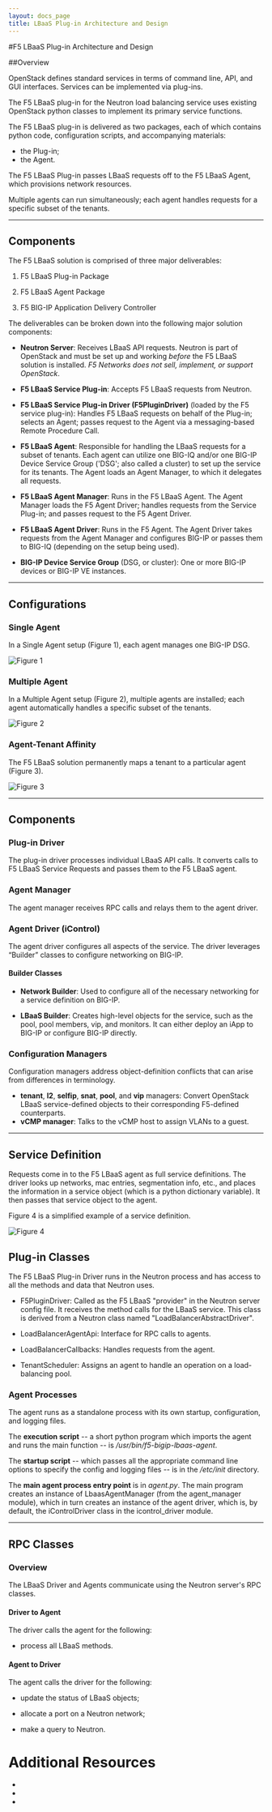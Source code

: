 ```yaml
---
layout: docs_page
title: LBaaS Plug-in Architecture and Design
---
```


#F5 LBaaS Plug-in Architecture and Design

##Overview

OpenStack defines standard services in terms of command line, API, and
GUI interfaces. Services can be implemented via plug-ins. 

The F5 LBaaS plug-in for the Neutron load balancing service uses existing OpenStack python classes to implement its primary service functions.

The F5 LBaaS plug-in is delivered as two packages, each of which contains python code, configuration scripts, and accompanying materials: 

-   the Plug-in; 
-   the Agent. 

The F5 LBaaS Plug-in passes LBaaS requests off to the F5 LBaaS Agent, which provisions network resources. 

Multiple agents can run simultaneously; each agent handles requests for a specific subset of the tenants.
_____________

## Components

The F5 LBaaS solution is comprised of three major deliverables:

 1. F5 LBaaS Plug-in Package

 2. F5 LBaaS Agent Package

 3. F5 BIG-IP Application Delivery Controller

The deliverables can be broken down into the following major solution
components:

 -   **Neutron Server**: Receives LBaaS API requests. Neutron is part of OpenStack and must be set up and working *before* the F5 LBaaS solution is installed. *F5 Networks does not sell, implement, or support OpenStack*.

 -   **F5 LBaaS Service Plug-in**: Accepts F5 LBaaS requests from Neutron.

 -   **F5 LBaaS Service Plug-in Driver (F5PluginDriver)** \(loaded by the F5 service plug-in\): Handles F5 LBaaS requests on behalf of the Plug-in; selects an Agent; passes request to the Agent via a messaging-based Remote Procedure Call.

 -   **F5 LBaaS Agent**: Responsible for handling the LBaaS requests for a subset of tenants. Each agent can utilize one BIG-IQ and/or one BIG-IP Device Service Group ('DSG'; also called a cluster) to set up the service for its tenants. The Agent loads an Agent Manager, to which it delegates all requests.

 -   **F5 LBaaS Agent Manager**: Runs in the F5 LBaaS Agent. The Agent Manager loads the F5 Agent Driver; handles  requests from the Service Plug-in; and passes request to the F5 Agent Driver.

 -   **F5 LBaaS Agent Driver**: Runs in the F5 Agent. The Agent Driver takes requests from the Agent Manager and configures BIG-IP or passes them to BIG-IQ \(depending on the setup being used\).

 -   **BIG-IP Device Service Group** \(DSG, or cluster\): One or more BIG-IP devices or BIG-IP VE instances.
__________________

## Configurations

### Single Agent

In a Single Agent setup \(Figure 1\), each agent manages one BIG-IP DSG. 

![](architecture_single-agent-diagram.png "Figure 1")

### Multiple Agent

In a Multiple Agent setup \(Figure 2\), multiple agents are installed; each agent automatically handles a specific subset of the tenants.

![](architecture_multi-agent-diagram.png "Figure 2")

### Agent-Tenant Affinity

The F5 LBaaS solution permanently maps a tenant to a particular agent \(Figure 3\).

![](architecture_agent-tenant-affinity.png "Figure 3")
_____________

## Components

### Plug-in Driver

The plug-in driver processes individual LBaaS API calls. It converts calls to F5 LBaaS Service Requests and passes them to the F5 LBaaS agent.

### Agent Manager

The agent manager receives RPC calls and relays them to the agent driver.

### Agent Driver \(iControl\)

The agent driver configures all aspects of the service. The driver leverages  “Builder” classes to configure networking on BIG-IP.

#### Builder Classes

  - **Network Builder**: Used to configure all of the necessary networking for a service definition on BIG-IP.

  - **LBaaS Builder**: Creates high-level objects for the service, such as the pool, pool members, vip, and monitors. It can either deploy an iApp to BIG-IP or configure BIG-IP directly. 

### Configuration Managers

Configuration managers address object-definition conflicts that can arise from differences in terminology. 
 
 - **tenant**, **l2**, **selfip**, **snat**, **pool**, and **vip** managers: Convert OpenStack LBaaS service-defined objects to their corresponding F5-defined counterparts. 
 - **vCMP manager**: Talks to the vCMP host to assign VLANs to a guest.
_____________

## Service Definition

Requests come in to the F5 LBaaS agent as full service definitions. The driver looks up networks, mac entries, segmentation info, etc., and places the information in a service object (which is a python dictionary variable). It then passes that service object to the agent.

Figure 4 is a simplified example of a service definition.

![](architecture_service-definition.png "Figure 4")


## Plug-in Classes

The F5 LBaaS Plug-in Driver runs in the Neutron process and has access
to all the methods and data that Neutron uses.

 - F5PluginDriver: Called as the F5 LBaaS "provider" in the Neutron server config file. It receives the method calls for the LBaaS service. This class is derived from a Neutron class named "LoadBalancerAbstractDriver".

 - LoadBalancerAgentApi: Interface for RPC calls to agents. 

 - LoadBalancerCallbacks: Handles requests from the agent.

 - TenantScheduler: Assigns an agent to handle an operation on a load-balancing pool.

### Agent Processes

The agent runs as a standalone process with its own startup, configuration, and logging files. 

The **execution script** -- a short python program which imports the agent and runs the main function -- is */usr/bin/f5-bigip-lbaas-agent*. 

The **startup script** -- which passes all the appropriate command line options to specify the config and logging files -- is in the */etc/init* directory.

The **main agent process entry point** is in *agent.py*. The main program
creates an instance of LbaasAgentManager (from the agent\_manager
module), which in turn creates an instance of the agent driver, which
is, by default, the iControlDriver class in the icontrol\_driver module.
_________________

## RPC Classes

### Overview

The LBaaS Driver and Agents communicate using the Neutron server's RPC classes.

#### Driver to Agent

The driver calls the agent for the following:

-  process all LBaaS methods.

#### Agent to Driver

The agent calls the driver for the following:

-  update the status of LBaaS objects;

-  allocate a port on a Neutron network;

-  make a query to Neutron.

# Additional Resources

-
-
-
